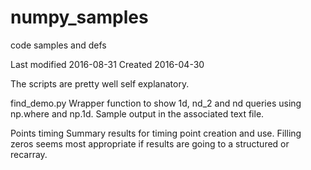 # numpy_samples
code samples and defs

Last modified 2016-08-31
Created       2016-04-30

The scripts are pretty well self explanatory.


find_demo.py 
    Wrapper function to show 1d, nd_2 and nd queries using np.where and np.1d. 
    Sample output in the associated text file.

Points timing 
    Summary results for timing point creation and use.
    Filling zeros seems most appropriate if results are going to a structured or recarray.
